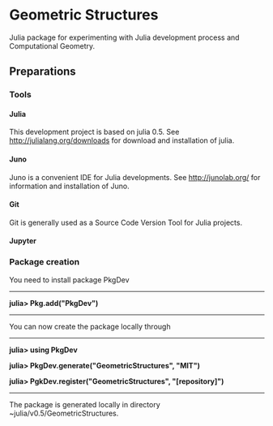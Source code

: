 # Geometric Structures
Julia package for experimenting with Julia development process and Computational Geometry.

## Preparations

### Tools
#### Julia
This development project is based on julia 0.5. See http://julialang.org/downloads for download and installation of julia.
#### Juno
Juno is a convenient IDE for Julia developments. See http://junolab.org/ for information and installation of Juno.
#### Git
Git is generally used as a Source Code Version Tool for Julia projects.
#### Jupyter
### Package creation
You need to install package PkgDev
***
**julia> Pkg.add("PkgDev")**
***
You can now create the package locally through
***
**julia> using PkgDev**

**julia> PkgDev.generate("GeometricStructures", "MIT")**

**julia> PgkDev.register("GeometricStructures", "[repository]")**
***
The package is generated locally in directory ~julia/v0.5/GeometricStructures.
